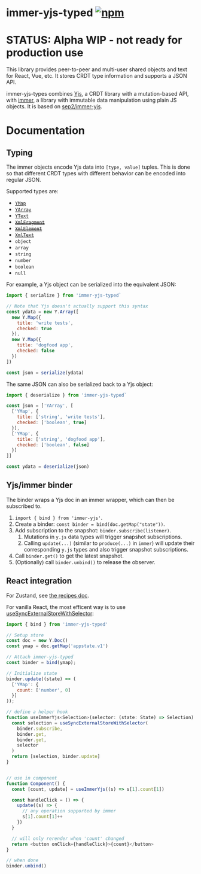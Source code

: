 # immer-yjs-typed [![npm](https://img.shields.io/npm/v/immer-yjs-typed.svg)](https://www.npmjs.com/package/immer-yjs-typed)

# STATUS: Alpha WIP - not ready for production use

This library provides peer-to-peer and multi-user shared objects and text for React, Vue, etc. It stores CRDT type information and supports a JSON API.

immer-yjs-types combines [Yjs](https://github.com/yjs/yjs), a CRDT library with a mutation-based API, with [immer](https://github.com/immerjs/immer), a library with immutable data manipulation using plain JS objects. It is based on [sep2/immer-yjs](https://github.com/sep2/immer-yjs).

# Documentation

## Typing

The immer objects encode Yjs data into `[type, value]` tuples. This is done so that different CRDT types with different behavior can be encoded into regular JSON.

Supported types are:

- [`YMap`](https://docs.yjs.dev/api/shared-types/y.map)
- [`YArray`](https://docs.yjs.dev/api/shared-types/y.array)
- [`YText`](https://docs.yjs.dev/api/shared-types/y.text)
- <strike>[`XmlFragment`](https://docs.yjs.dev/api/shared-types/y.xmlfragment)</strike>
- <strike>[`XmlElement`](https://docs.yjs.dev/api/shared-types/y.xmlelement)</strike>
- <strike>[`XmlText`](https://docs.yjs.dev/api/shared-types/y.xmltext)</strike>
- `object`
- `array`
- `string`
- `number`
- `boolean`
- `null`

For example, a Yjs object can be serialized into the equivalent JSON:

```js
import { serialize } from 'immer-yjs-typed`

// Note that Yjs doesn't actually support this syntax
const ydata = new Y.Array([
  new Y.Map({
    title: 'write tests',
    checked: true
  }),
  new Y.Map({
    title: 'dogfood app',
    checked: false
  })
])

const json = serialize(ydata)
```

The same JSON can also be serialized back to a Yjs object:

```js
import { deserialize } from 'immer-yjs-typed`

const json = ['YArray', [
  ['YMap', {
    title: ['string', 'write tests'],
    checked: ['boolean', true]
  }],
  ['YMap', {
    title: ['string', 'dogfood app'],
    checked: ['boolean', false]
  }]
]]

const ydata = deserialize(json)
```

## Yjs/immer binder

The binder wraps a Yjs doc in an immer wrapper, which can then be subscribed to.

1. `import { bind } from 'immer-yjs'`.
2. Create a binder: `const binder = bind(doc.getMap("state"))`.
3. Add subscription to the snapshot: `binder.subscribe(listener)`.
   1. Mutations in `y.js` data types will trigger snapshot subscriptions.
   2. Calling `update(...)` (similar to `produce(...)` in `immer`) will update their corresponding `y.js` types and also trigger snapshot subscriptions.
4. Call `binder.get()` to get the latest snapshot.
5. (Optionally) call `binder.unbind()` to release the observer.

## React integration

For Zustand, see [the recipes doc](https://docs.pmnd.rs/zustand/recipes/recipes#sick-of-reducers-and-changing-nested-state?-use-immer!).

For vanilla React, the most efficent way is to use [useSyncExternalStoreWithSelector](https://github.com/reactwg/react-18/discussions/86):

```js
import { bind } from 'immer-yjs-typed'

// Setup store
const doc = new Y.Doc()
const ymap = doc.getMap('appstate.v1')

// Attach immer-yjs-typed
const binder = bind(ymap);

// Initialize state
binder.update((state) => (
  ['YMap': {
    count: ['number', 0]
  }]
));

// define a helper hook
function useImmerYjs<Selection>(selector: (state: State) => Selection) {
  const selection = useSyncExternalStoreWithSelector(
    binder.subscribe,
    binder.get,
    binder.get,
    selector
  )
  return [selection, binder.update]
}


// use in component
function Component() {
  const [count, update] = useImmerYjs((s) => s[1].count[1])

  const handleClick = () => {
    update((s) => {
      // any operation supported by immer
      s[1].count[1]++
    })
  }

  // will only rerender when 'count' changed
  return <button onClick={handleClick}>{count}</button>
}

// when done
binder.unbind()
```
